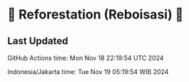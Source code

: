 
# 🌳 Reforestation (Reboisasi) 🌲

## Last Updated

GitHub Actions time: Mon Nov 18 22:19:54 UTC 2024

Indonesia/Jakarta time: Tue Nov 19 05:19:54 WIB 2024
